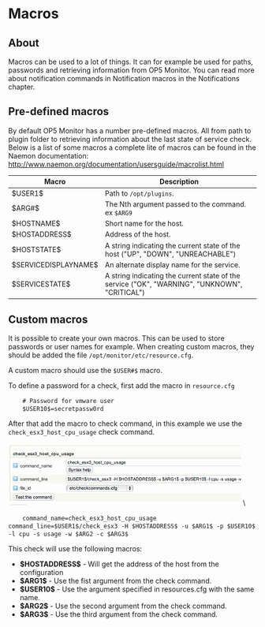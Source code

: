 # Macros

## About

Macros can be used to a lot of things. It can for example be used for paths, passwords and retrieving information from OP5 Monitor.
You can read more about notification commands in Notification macros in the Notifications chapter.

## Pre-defined macros

By default OP5 Monitor has a number pre-defined macros. All from path to plugin folder to retrieving information about the last state of service check.
 Below is a list of some macros a complete lite of macros can be found in the Naemon documentation: <http://www.naemon.org/documentation/usersguide/macrolist.html>

| **Macro** | **Description** |
|----------------------------|-------------------------------------------------------|
| \$USER1\$ | Path to `/opt/plugins`. |
| \$ARG\#\$ | The Nth argument passed to the command. ex `$ARG9` | 
| \$HOSTNAME\$ | Short name for the host. |
| \$HOSTADDRESS\$ | Address of the host. |
| \$HOSTSTATE\$ | A string indicating the current state of the host ("UP", "DOWN", "UNREACHABLE") |
| \$SERVICEDISPLAYNAME\$ | An alternate display name for the service. |
| \$SERVICESTATE\$ | A string indicating the current state of the service ("OK", "WARNING", "UNKNOWN", "CRITICAL") |

## Custom macros

It is possible to create your own macros. This can be used to store passwords or user names for example. When creating custom macros, they should be added the file `/opt/monitor/etc/resource.cfg`.

A custom macro should use the `$USER#$` macro.

To define a password for a check, first add the macro in `resource.cfg`

        # Password for vmware user
        $USER10$=secretpassw0rd

After that add the macro to check command, in this example we use the `check_esx3_host_cpu_usage` check command.

![](images/16482401/16679423.png) \


        command_name=check_esx3_host_cpu_usage    command_line=$USER1$/check_esx3 -H $HOSTADDRESS$ -u $ARG1$ -p $USER10$ -l cpu -s usage -w $ARG2 -c $ARG3$

This check will use the following macros:

- **\$HOSTADDRESS\$** - Will get the address of the host from the configuration
- **\$ARG1\$** - Use the fist argument from the check command.
- **\$USER10\$** - Use the argument specified in resources.cfg with the same name.
- **\$ARG2\$** - Use the second argument from the check command.
- **\$ARG3\$** - Use the third argument from the check command.
